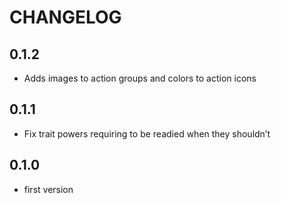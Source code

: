 # CHANGELOG

## 0.1.2

- Adds images to action groups and colors to action icons

## 0.1.1

- Fix trait powers requiring to be readied when they shouldn’t

## 0.1.0

- first version
